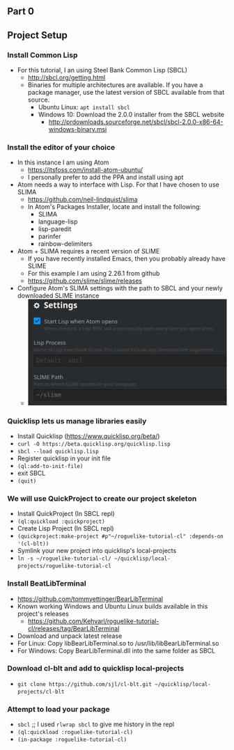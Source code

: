 ## Part 0
## Project Setup
### Install Common Lisp
* For this tutorial, I an using Steel Bank Common Lisp (SBCL)
  * http://sbcl.org/getting.html
  * Binaries for multiple architectures are available.  If you have a package manager, use the latest version of SBCL available from that source.
    * Ubuntu Linux: `apt install sbcl`
    * Windows 10: Download the 2.0.0 installer from the SBCL website
      * http://prdownloads.sourceforge.net/sbcl/sbcl-2.0.0-x86-64-windows-binary.msi

### Install the editor of your choice
  * In this instance I am using Atom
    * https://itsfoss.com/install-atom-ubuntu/
    * I personally prefer to add the PPA and install using apt
  * Atom needs a way to interface with Lisp.  For that I have chosen to use SLIMA
    * https://github.com/neil-lindquist/slima
    * In Atom's Packages Installer, locate and install the following:
      * SLIMA
      * language-lisp
      * lisp-paredit
      * parinfer
      * rainbow-delimiters
  * Atom + SLIMA requires a recent version of SLIME
    * If you have recently installed Emacs, then you probably already have SLIME
    * For this example I am using 2.26.1 from github
    * https://github.com/slime/slime/releases
  * Configure Atom's SLIMA settings with the path to SBCL and your newly downloaded SLIME instance
    * ![SLIMA Settings](./screenshots/part-0-slima-settings.png "SLIMA Settings")

### Quicklisp lets us manage libraries easily
  * Install Quicklisp (https://www.quicklisp.org/beta/)
  * `curl -O https://beta.quicklisp.org/quicklisp.lisp`
  * `sbcl --load quicklisp.lisp`
  * Register quicklisp in your init file
  * `(ql:add-to-init-file)`
  * exit SBCL
  * `(quit)`

### We will use QuickProject to create our project skeleton
  * Install QuickProject (In SBCL repl)
  * `(ql:quickload :quickproject)`
  * Create Lisp Project (In SBCL repl)
  * `(quickproject:make-project #p"~/roguelike-tutorial-cl" :depends-on '(cl-blt))`
  * Symlink your new project into quicklisp's local-projects
  * `ln -s ~/roguelike-tutorial-cl/ ~/quicklisp/local-projects/roguelike-tutorial-cl`

### Install BeatLibTerminal
  * https://github.com/tommyettinger/BearLibTerminal
  * Known working Windows and Ubuntu Linux builds available in this project's releases
    * https://github.com/Kehvarl/roguelike-tutorial-cl/releases/tag/BearLibTerminal
  * Download and unpack latest release
  * For Linux: Copy libBearLibTerminal.so to /usr/lib/libBearLibTerminal.so
  * For Windows: Copy BearLibTerminal.dll into the same folder as SBCL

### Download cl-blt and add to quicklisp local-projects
  * `git clone https://github.com/sjl/cl-blt.git ~/quicklisp/local-projects/cl-blt`

### Attempt to load your package
  * `sbcl` ;; I used `rlwrap sbcl` to give me history in the repl
  * `(ql:quickload :roguelike-tutorial-cl)`
  * `(in-package :roguelike-tutorial-cl)`
